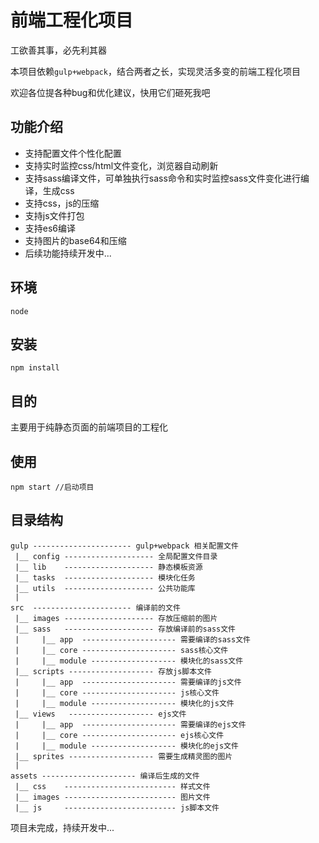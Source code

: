 前端工程化项目
==============

工欲善其事，必先利其器

本项目依赖`gulp+webpack`，结合两者之长，实现灵活多变的前端工程化项目

欢迎各位提各种bug和优化建议，快用它们砸死我吧

## 功能介绍

* 支持配置文件个性化配置
* 支持实时监控css/html文件变化，浏览器自动刷新
* 支持sass编译文件，可单独执行sass命令和实时监控sass文件变化进行编译，生成css
* 支持css，js的压缩
* 支持js文件打包
* 支持es6编译
* 支持图片的base64和压缩
* 后续功能持续开发中...

## 环境

`node`

## 安装

````
npm install
````

## 目的

主要用于纯静态页面的前端项目的工程化

## 使用

````
npm start //启动项目
````

## 目录结构

````
gulp ---------------------- gulp+webpack 相关配置文件
 |__ config -------------------- 全局配置文件目录
 |__ lib    -------------------- 静态模板资源
 |__ tasks  -------------------- 模块化任务
 |__ utils  -------------------- 公共功能库
 |
src  ---------------------- 编译前的文件
 |__ images -------------------- 存放压缩前的图片
 |__ sass   -------------------- 存放编译前的sass文件
 |     |__ app  --------------------- 需要编译的sass文件
 |     |__ core --------------------- sass核心文件
 |     |__ module ------------------- 模块化的sass文件
 |__ scripts ------------------- 存放js脚本文件
 |     |__ app  --------------------- 需要编译的js文件
 |     |__ core --------------------- js核心文件
 |     |__ module ------------------- 模块化的js文件
 |__ views   ------------------- ejs文件
 |     |__ app  --------------------- 需要编译的ejs文件
 |     |__ core --------------------- ejs核心文件
 |     |__ module ------------------- 模块化的ejs文件
 |__ sprites ------------------- 需要生成精灵图的图片
 |
assets --------------------- 编译后生成的文件
 |__ css    ------------------------- 样式文件
 |__ images ------------------------- 图片文件
 |__ js     ------------------------- js脚本文件
````

项目未完成，持续开发中...



